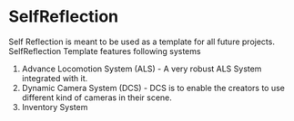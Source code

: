 # SelfReflection
 
Self Reflection is meant to be used as a template for all future projects. 
SelfReflection Template features following systems

1. Advance Locomotion System (ALS) - A very robust ALS System integrated with it. 
2. Dynamic Camera System (DCS) - DCS is to enable the creators to use different kind of cameras in their scene.
3. Inventory System
